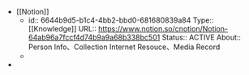 - [[Notion]]
	- id:: 6644b9d5-b1c4-4bb2-bbd0-681680839a84
	  Type:: [[Knowledge]] 
	  URL:: https://www.notion.so/cnotion/Notion-64ab96a7fccf4d74b9a9a68b338bc501
	  Status::  ACTIVE
	  About:: Person Info、Collection Internet Resouce、Media Record
	-
-